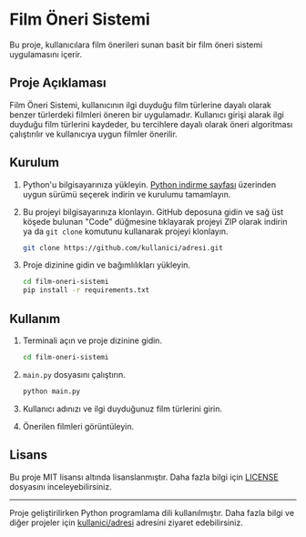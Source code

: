 # Film Öneri Sistemi

Bu proje, kullanıcılara film önerileri sunan basit bir film öneri sistemi uygulamasını içerir.

## Proje Açıklaması

Film Öneri Sistemi, kullanıcının ilgi duyduğu film türlerine dayalı olarak benzer türlerdeki filmleri öneren bir uygulamadır. Kullanıcı girişi alarak ilgi duyduğu film türlerini kaydeder, bu tercihlere dayalı olarak öneri algoritması çalıştırılır ve kullanıcıya uygun filmler önerilir.

## Kurulum

1. Python'u bilgisayarınıza yükleyin. [Python indirme sayfası](https://www.python.org/downloads/) üzerinden uygun sürümü seçerek indirin ve kurulumu tamamlayın.

2. Bu projeyi bilgisayarınıza klonlayın. GitHub deposuna gidin ve sağ üst köşede bulunan "Code" düğmesine tıklayarak projeyi ZIP olarak indirin ya da `git clone` komutunu kullanarak projeyi klonlayın.

    ```bash
    git clone https://github.com/kullanici/adresi.git
    ```

3. Proje dizinine gidin ve bağımlılıkları yükleyin.

    ```bash
    cd film-oneri-sistemi
    pip install -r requirements.txt
    ```

## Kullanım

1. Terminali açın ve proje dizinine gidin.

    ```bash
    cd film-oneri-sistemi
    ```

2. `main.py` dosyasını çalıştırın.

    ```bash
    python main.py
    ```

3. Kullanıcı adınızı ve ilgi duyduğunuz film türlerini girin.

4. Önerilen filmleri görüntüleyin.

## Lisans

Bu proje MIT lisansı altında lisanslanmıştır. Daha fazla bilgi için [LICENSE](LICENSE) dosyasını inceleyebilirsiniz.

---

Proje geliştirilirken Python programlama dili kullanılmıştır. Daha fazla bilgi ve diğer projeler için [kullanici/adresi](https://github.com/kullanici/adresi) adresini ziyaret edebilirsiniz.

